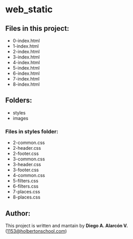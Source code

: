 # web_static


## Files in this project:

- 0-index.html
- 1-index.html
- 2-index.html
- 3-index.html
- 4-index.html
- 5-index.html
- 6-index.html
- 7-index.html
- 8-index.html

## Folders:

- styles
- images

### Files in styles folder:

- 2-common.css
- 2-header.css
- 2-footer.css
- 3-common.css
- 3-header.css
- 3-footer.css
- 4-common.css
- 5-filters.css
- 6-filters.css
- 7-places.css
- 8-places.css


## Author:

This project is written and mantain by   **Diego A. Alarcón V.** (1153@holbertonschool.com)